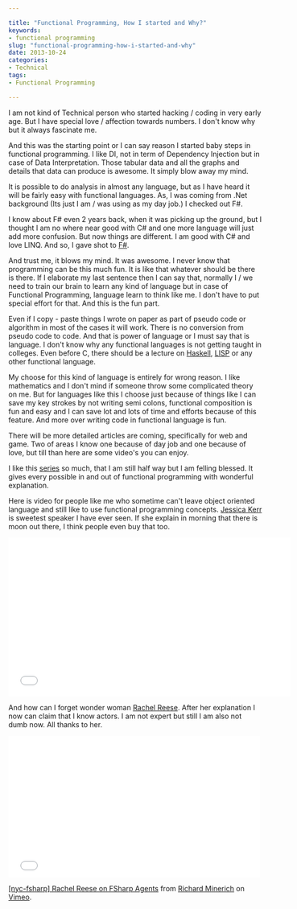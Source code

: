```yaml
---

title: "Functional Programming, How I started and Why?"
keywords:
- functional programming
slug: "functional-programming-how-i-started-and-why"
date: 2013-10-24
categories:
- Technical
tags:
- Functional Programming

---
```


I am not kind of Technical person who started hacking / coding in very early age. But I have special love / affection towards numbers. I don't know why but it always fascinate me.

And this was the starting point or I can say reason I started baby steps in functional programming. I like DI, not in term of Dependency Injection but in case of Data Interpretation. Those tabular data and all the graphs and details that data can produce is awesome. It simply blow away my mind. 

It is possible to do analysis in almost any language, but as I have heard it will be fairly easy with functional languages. As, I was coming from .Net background (Its just I am / was using as my day job.) I checked out F#. 
 
I know about F# even 2 years back, when it was picking up the ground, but I thought I am no where near good with C# and one more language will just add more confusion. But now things are different. I am good with C# and love LINQ. And so, I gave shot to [F#](http://tryfsharp.org).

And trust me, it blows my mind. It was awesome. I never know that programming can be this much fun. It is like that whatever should be there is there. If I elaborate my last sentence then I can say that, normally I / we need to train our brain to learn any kind of language but in case of Functional Programming, language learn to think like me. I don't have to put special effort for that. And this is the fun part. 

Even if I copy - paste things I wrote on paper as part of pseudo code or algorithm in most of the cases it will work. There is no conversion from pseudo code to code. And that is power of language or I must say that is language. I don't know why any functional languages is not getting taught in colleges. Even before C, there should be a lecture on [Haskell](http://www.haskell.org/haskellwiki/Haskell), [LISP](http://www.lisp.org/index.html) or any other functional language. 

My choose for this kind of language is entirely for wrong reason. I like mathematics and I don't mind if someone throw some complicated theory on me. But for languages like this  I choose just because of things like I can save my key strokes by not writing semi colons, functional composition is fun and easy and I can save lot and lots of time and efforts because of this feature. And more over writing code in functional language is fun. 

There will be more detailed articles are coming, specifically for web and game. Two of areas I know one because of day job and one because of love, but till than here are some video's you can enjoy. 

I like this [series](http://channel9.msdn.com/Series/C9-Lectures-Erik-Meijer-Functional-Programming-Fundamentals/Lecture-Series-Erik-Meijer-Functional-Programming-Fundamentals-Chapter-1) so much, that I am still half way but I am felling blessed. It gives every possible in and out of functional programming with wonderful explanation. 

Here is video for people like me who sometime can't leave object oriented language and still like to use functional programming concepts. [Jessica Kerr](https://twitter.com/jessitron) is sweetest speaker I have ever seen. If she explain in morning that there is moon out there, I think people even buy that too.

<iframe width="560" height="315" src="//www.youtube.com/embed/pMGY9ViIGNU" frameborder="0" allowfullscreen></iframe>


And how can I forget wonder woman [Rachel Reese](https://twitter.com/rachelreese). After her explanation I now can claim that I know actors. I am not expert but still I am also not dumb now. All thanks to her. 
<iframe src="//player.vimeo.com/video/74996999" width="500" height="281" frameborder="0" webkitallowfullscreen mozallowfullscreen allowfullscreen></iframe> <p><a href="http://vimeo.com/74996999">[nyc-fsharp] Rachel Reese on FSharp Agents</a> from <a href="http://vimeo.com/rickasaurus">Richard Minerich</a> on <a href="https://vimeo.com">Vimeo</a>.</p>